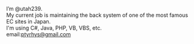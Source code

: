 I’m @utah239.  
My current job is maintaining the back system of one of the most famous EC sites in Japan.  
I'm using C#, Java, PHP, VB, VBS, etc.  
email:ptyrhys@gmail.com 

<!---
utah239/utah239 is a ✨ special ✨ repository because its `README.md` (this file) appears on your GitHub profile.
You can click the Preview link to take a look at your changes.
--->

